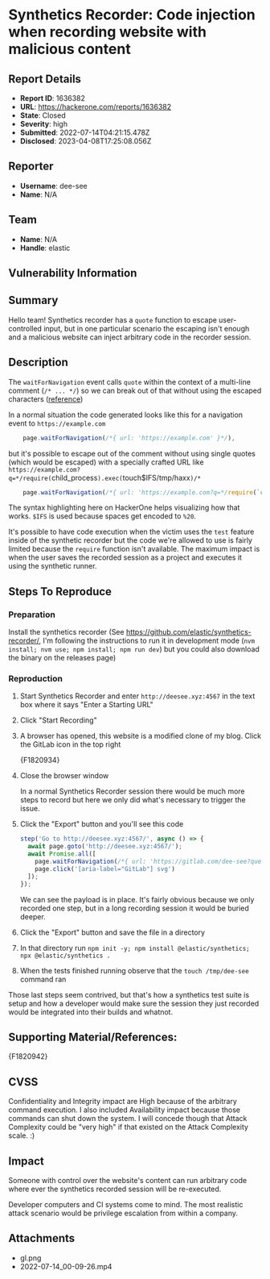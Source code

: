 # Synthetics Recorder: Code injection when recording website with malicious content

## Report Details
- **Report ID**: 1636382
- **URL**: https://hackerone.com/reports/1636382
- **State**: Closed
- **Severity**: high
- **Submitted**: 2022-07-14T04:21:15.478Z
- **Disclosed**: 2023-04-08T17:25:08.056Z

## Reporter
- **Username**: dee-see
- **Name**: N/A

## Team
- **Name**: N/A
- **Handle**: elastic

## Vulnerability Information
## Summary

Hello team! Synthetics recorder has a `quote` function to escape user-controlled input, but in one particular scenario the escaping isn't enough and a malicious website can inject arbitrary code in the recorder session.

## Description

The `waitForNavigation` event calls `quote` within the context of a multi-line comment (`/* ... */`) so we can break out of that without using the escaped characters ([reference](https://github.com/elastic/synthetics-recorder/blob/v0.0.1-beta.3/electron/syntheticsGenerator.ts#L217=))

In a normal situation the code generated looks like this for a navigation event to `https://example.com`

```javascript
    page.waitForNavigation(/*{ url: 'https://example.com' }*/),
```

but it's possible to escape out of the comment without using single quotes (which would be escaped) with a specially crafted URL like `https://example.com?q=*/require(`child_process`).exec(`touch$IFS/tmp/haxx`)/*`

```javascript
    page.waitForNavigation(/*{ url: 'https://example.com?q=*/require(`child_process`).exec(`touch$IFS/tmp/dee-see`)/*' }*/),
```

The syntax highlighting here on HackerOne helps visualizing how that works. `$IFS` is used because spaces get encoded to `%20`.

It's possible to have code execution when the victim uses the `test` feature inside of the synthetic recorder but the code we're allowed to use is fairly limited because the `require` function isn't available. The maximum impact is when the user saves the recorded session as a project and executes it using the synthetic runner.

## Steps To Reproduce

### Preparation

Install the synthetics recorder (See https://github.com/elastic/synthetics-recorder/, I'm following the instructions to run it in development mode (`nvm install; nvm use; npm install; npm run dev`) but you could also download the binary on the releases page)

### Reproduction

1. Start Synthetics Recorder and enter `http://deesee.xyz:4567` in the text box where it says "Enter a Starting URL"
1. Click "Start Recording"
1. A browser has opened, this website is a modified clone of my blog. Click the GitLab icon in the top right

    {F1820934}

1. Close the browser window

    In a normal Synthetics Recorder session there would be much more steps to record but here we only did what's necessary to trigger the issue.

1. Click the "Export" button and you'll see this code

    ```javascript
    step('Go to http://deesee.xyz:4567/', async () => {
      await page.goto('http://deesee.xyz:4567/');
      await Promise.all([
        page.waitForNavigation(/*{ url: 'https://gitlab.com/dee-see?query=*/require(`child_process`).exec(`touch$IFS/tmp/dee-see`)/*' }*/),
        page.click('[aria-label="GitLab"] svg')
      ]);
    });
    ```

    We can see the payload is in place. It's fairly obvious because we only recorded one step, but in a long recording session it would be buried deeper.

1. Click the "Export" button and save the file in a directory
1. In that directory run `npm init -y; npm install @elastic/synthetics; npx @elastic/synthetics .`
1. When the tests finished running observe that the `touch /tmp/dee-see` command ran

Those last steps seem contrived, but that's how a synthetics test suite is setup and how a developer would make sure the session they just recorded would be integrated into their builds and whatnot.

## Supporting Material/References:

{F1820942}

## CVSS

Confidentiality and Integrity impact are High because of the arbitrary command execution. I also included Availability impact because those commands can shut down the system. I will concede though that Attack Complexity could be "very high" if that existed on the Attack Complexity scale. :)

## Impact

Someone with control over the website's content can run arbitrary code where ever the synthetics recorded session will be re-executed.

Developer computers and CI systems come to mind. The most realistic attack scenario would be privilege escalation from within a company.

## Attachments
- gl.png
- 2022-07-14_00-09-26.mp4
